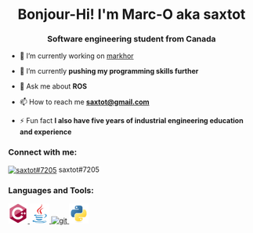 <h1 align="center">Bonjour-Hi! I'm Marc-O aka saxtot</h1>
<h3 align="center">Software engineering student from Canada</h3>

- 🔭 I’m currently working on [markhor](https://github.com/clubcapra)

- 🌱 I’m currently **pushing my programming skills further**

- 💬 Ask me about **ROS**

- 📫 How to reach me **saxtot@gmail.com**

- ⚡ Fun fact **I also have five years of industrial engineering education and experience**

<h3 align="left">Connect with me:</h3>
<p align="left">
<a href="https://discord.gg/saxtot#7205" target="blank"><img align="center" src="https://raw.githubusercontent.com/rahuldkjain/github-profile-readme-generator/master/src/images/icons/Social/discord.svg" alt="saxtot#7205" height="30" width="40" /></a>
saxtot#7205</p>

<h3 align="left">Languages and Tools:</h3>
<p align="left"> 
<a href="https://www.w3schools.com/cpp/" target="_blank" rel="noreferrer"> <img src="https://raw.githubusercontent.com/devicons/devicon/master/icons/cplusplus/cplusplus-original.svg" alt="cplusplus" width="40" height="40"/> </a>
<a href="https://www.java.com" target="_blank" rel="noreferrer"> <img src="https://raw.githubusercontent.com/devicons/devicon/master/icons/java/java-original.svg" alt="java" width="40" height="40"/> </a>
<a href="https://git-scm.com/" target="_blank" rel="noreferrer"> <img src="https://www.vectorlogo.zone/logos/git-scm/git-scm-icon.svg" alt="git" width="40" height="40"/> </a>
<a href="https://www.python.org" target="_blank" rel="noreferrer"> <img src="https://raw.githubusercontent.com/devicons/devicon/master/icons/python/python-original.svg" alt="python" width="40" height="40"/> </a>
</p>
